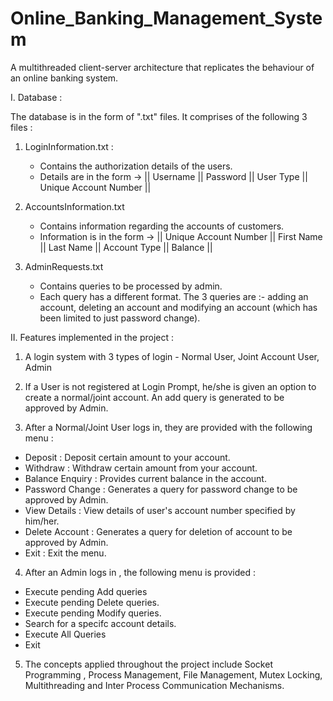 # Online_Banking_Management_System
A multithreaded client-server architecture that replicates the behaviour of an online banking system.

I. Database :

The database is in the form of ".txt" files. It comprises of the following 3 files :

1. LoginInformation.txt : 
    - Contains the authorization details of the users.
    - Details are in the form -> || Username || Password || User Type || Unique Account Number ||

2. AccountsInformation.txt
    - Contains information regarding the accounts of customers.
    - Information is in the form -> || Unique Account Number || First Name || Last Name || Account Type || Balance || 

3. AdminRequests.txt
    - Contains queries to be processed by admin.
    - Each query has a different format. The 3 queries are :- adding an account, deleting an account and modifying an account (which has been limited to just password change).


II. Features implemented in the project :

1. A login system with 3 types of login - Normal User, Joint Account User, Admin

2. If a User is not registered at Login Prompt, he/she is given an option to create a normal/joint account. An add query is generated to be approved by Admin.

3. After a Normal/Joint User logs in, they are provided with the following menu :

-   Deposit :           Deposit  certain amount to your account.
-   Withdraw :          Withdraw certain amount from your account.
-   Balance Enquiry :   Provides current balance in the account.
-   Password Change :   Generates a query for password change to be approved by Admin.
-   View Details :      View details of user's account number specified by him/her.
-   Delete Account :    Generates a query for deletion of account to be approved by Admin.
-   Exit :              Exit the menu.

4. After an Admin logs in , the following menu is provided :

-   Execute pending Add queries
-   Execute pending Delete queries.
-   Execute pending Modify queries.
-   Search for a specifc account details.
-   Execute All Queries
-   Exit

5. The concepts applied throughout the project include Socket Programming , Process Management, File Management, Mutex Locking, Multithreading and Inter Process Communication Mechanisms.